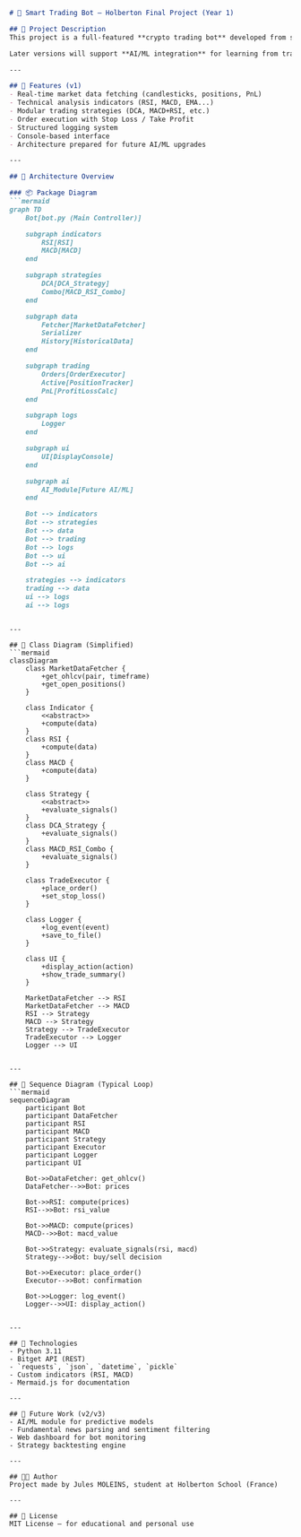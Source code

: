 ````markdown
# 🤖 Smart Trading Bot – Holberton Final Project (Year 1)

## 📌 Project Description
This project is a full-featured **crypto trading bot** developed from scratch as a final-year project for Holberton School (Year 1). The bot retrieves live market data via the **Bitget API**, analyzes it using technical indicators, and places buy/sell orders based on predefined strategies.

Later versions will support **AI/ML integration** for learning from trade history and adapting to market conditions.

---

## 🧠 Features (v1)
- Real-time market data fetching (candlesticks, positions, PnL)
- Technical analysis indicators (RSI, MACD, EMA...)
- Modular trading strategies (DCA, MACD+RSI, etc.)
- Order execution with Stop Loss / Take Profit
- Structured logging system
- Console-based interface
- Architecture prepared for future AI/ML upgrades

---

## 🧱 Architecture Overview

### 📦 Package Diagram
```mermaid
graph TD
    Bot[bot.py (Main Controller)]

    subgraph indicators
        RSI[RSI]
        MACD[MACD]
    end

    subgraph strategies
        DCA[DCA_Strategy]
        Combo[MACD_RSI_Combo]
    end

    subgraph data
        Fetcher[MarketDataFetcher]
        Serializer
        History[HistoricalData]
    end

    subgraph trading
        Orders[OrderExecutor]
        Active[PositionTracker]
        PnL[ProfitLossCalc]
    end

    subgraph logs
        Logger
    end

    subgraph ui
        UI[DisplayConsole]
    end

    subgraph ai
        AI_Module[Future AI/ML]
    end

    Bot --> indicators
    Bot --> strategies
    Bot --> data
    Bot --> trading
    Bot --> logs
    Bot --> ui
    Bot --> ai

    strategies --> indicators
    trading --> data
    ui --> logs
    ai --> logs
````

````

---

## 🧩 Class Diagram (Simplified)
```mermaid
classDiagram
    class MarketDataFetcher {
        +get_ohlcv(pair, timeframe)
        +get_open_positions()
    }

    class Indicator {
        <<abstract>>
        +compute(data)
    }
    class RSI {
        +compute(data)
    }
    class MACD {
        +compute(data)
    }

    class Strategy {
        <<abstract>>
        +evaluate_signals()
    }
    class DCA_Strategy {
        +evaluate_signals()
    }
    class MACD_RSI_Combo {
        +evaluate_signals()
    }

    class TradeExecutor {
        +place_order()
        +set_stop_loss()
    }

    class Logger {
        +log_event(event)
        +save_to_file()
    }

    class UI {
        +display_action(action)
        +show_trade_summary()
    }

    MarketDataFetcher --> RSI
    MarketDataFetcher --> MACD
    RSI --> Strategy
    MACD --> Strategy
    Strategy --> TradeExecutor
    TradeExecutor --> Logger
    Logger --> UI
````

````

---

## 🔁 Sequence Diagram (Typical Loop)
```mermaid
sequenceDiagram
    participant Bot
    participant DataFetcher
    participant RSI
    participant MACD
    participant Strategy
    participant Executor
    participant Logger
    participant UI

    Bot->>DataFetcher: get_ohlcv()
    DataFetcher-->>Bot: prices

    Bot->>RSI: compute(prices)
    RSI-->>Bot: rsi_value

    Bot->>MACD: compute(prices)
    MACD-->>Bot: macd_value

    Bot->>Strategy: evaluate_signals(rsi, macd)
    Strategy-->>Bot: buy/sell decision

    Bot->>Executor: place_order()
    Executor-->>Bot: confirmation

    Bot->>Logger: log_event()
    Logger-->>UI: display_action()
````

```

---

## 🚀 Technologies
- Python 3.11
- Bitget API (REST)
- `requests`, `json`, `datetime`, `pickle`
- Custom indicators (RSI, MACD)
- Mermaid.js for documentation

---

## 🔮 Future Work (v2/v3)
- AI/ML module for predictive models
- Fundamental news parsing and sentiment filtering
- Web dashboard for bot monitoring
- Strategy backtesting engine

---

## 👨‍💻 Author
Project made by Jules MOLEINS, student at Holberton School (France)

---

## 📜 License
MIT License – for educational and personal use
```
